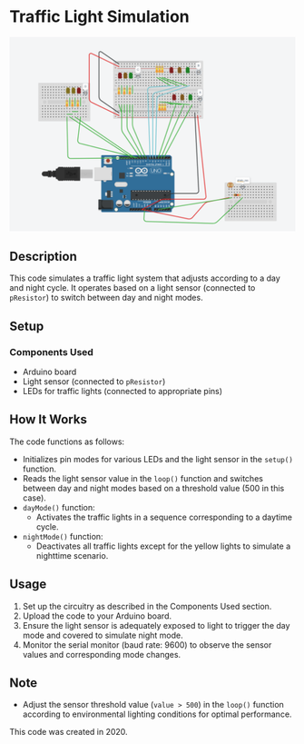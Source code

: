 # Traffic Light Simulation
![Traffic Light](Circuit_diagram.png)

## Description
This code simulates a traffic light system that adjusts according to a day and night cycle. It operates based on a light sensor (connected to `pResistor`) to switch between day and night modes.

## Setup
### Components Used
- Arduino board
- Light sensor (connected to `pResistor`)
- LEDs for traffic lights (connected to appropriate pins)

## How It Works
The code functions as follows:
- Initializes pin modes for various LEDs and the light sensor in the `setup()` function.
- Reads the light sensor value in the `loop()` function and switches between day and night modes based on a threshold value (500 in this case).
- `dayMode()` function:
  - Activates the traffic lights in a sequence corresponding to a daytime cycle.
- `nightMode()` function:
  - Deactivates all traffic lights except for the yellow lights to simulate a nighttime scenario.

## Usage
1. Set up the circuitry as described in the Components Used section.
2. Upload the code to your Arduino board.
3. Ensure the light sensor is adequately exposed to light to trigger the day mode and covered to simulate night mode.
4. Monitor the serial monitor (baud rate: 9600) to observe the sensor values and corresponding mode changes.

## Note
- Adjust the sensor threshold value (`value > 500`) in the `loop()` function according to environmental lighting conditions for optimal performance.

This code was created in 2020.

